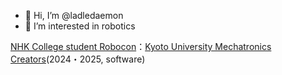 - 👋 Hi, I’m @ladledaemon
- 👀 I’m interested in robotics
<!---
- 🌱 I’m currently learning control
- 💞️ I’m looking to collaborate on ...
- 📫 How to reach me ...
- 😄 Pronouns: ...
- ⚡ Fun fact: ...
--->
[NHK College student Robocon](https://official-robocon.com/gakusei/)：[Kyoto University Mechatronics Creators](https://kikaiken.org/)(2024・2025, software)
<!---
ladledaemon/ladledaemon is a ✨ special ✨ repository because its `README.md` (this file) appears on your GitHub profile.
You can click the Preview link to take a look at your changes.
--->
